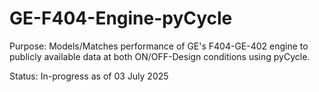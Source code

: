 # GE-F404-Engine-pyCycle
Purpose: Models/Matches performance of GE's F404-GE-402 engine to publicly available data at both ON/OFF-Design conditions using pyCycle.

Status: In-progress as of 03 July 2025
